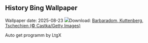 ## History Bing Wallpaper
Wallpaper date: 2025-08-23
![](https://www.bing.com/th?id=OHR.SaintBarbaras_DE-DE2329773530_UHD.jpg&w=1000)Download: [Barbaradom, Kuttenberg, Tschechien (© Castka/Getty Images)](https://www.bing.com/th?id=OHR.SaintBarbaras_DE-DE2329773530_UHD.jpg)

Auto get programm by LtgX
